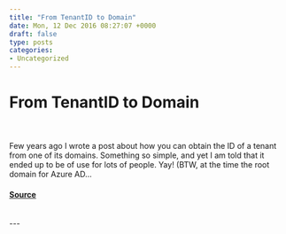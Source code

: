 ```yaml
---
title: "From TenantID to Domain"
date: Mon, 12 Dec 2016 08:27:07 +0000
draft: false
type: posts
categories: 
- Uncategorized
---
```

# From TenantID to Domain

<br/>

<br/>
Few years ago I wrote a post about how you can obtain the ID of a tenant from one of its domains. Something so simple, and yet I am told that it ended up to be of use for lots of people. Yay! (BTW, at the time the root domain for Azure AD...

#### [Source](https://www.cloudidentity.com/blog/2016/12/12/from-tenantid-to-domain/)

<br/>
---
